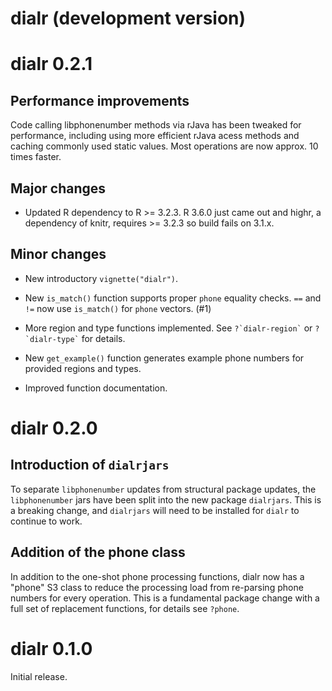 # dialr (development version)


# dialr 0.2.1

## Performance improvements

Code calling libphonenumber methods via rJava has been tweaked for performance,
including using more efficient rJava acess methods and caching commonly used
static values. Most operations are now approx. 10 times faster.

## Major changes

* Updated R dependency to R >= 3.2.3. R 3.6.0 just came out and highr, a dependency of knitr, requires >= 3.2.3 so build fails on 3.1.x.

## Minor changes

* New introductory `vignette("dialr")`.

* New `is_match()` function supports proper `phone` equality checks. `==` and
`!=` now use `is_match()` for `phone` vectors. (#1)

* More region and type functions implemented. See `` ?`dialr-region` `` or
`` ?`dialr-type` `` for details.

* New `get_example()` function generates example phone numbers for provided
regions and types.

* Improved function documentation.

# dialr 0.2.0

## Introduction of `dialrjars`

To separate `libphonenumber` updates from structural package updates, the
`libphonenumber` jars have been split into the new package `dialrjars`.
This is a breaking change, and `dialrjars` will need to be installed for
`dialr` to continue to work.

## Addition of the phone class

In addition to the one-shot phone processing functions, dialr now has a
"phone" S3 class to reduce the processing load from re-parsing phone numbers for
every operation. This is a fundamental package change with a full set of
replacement functions, for details see `?phone`.

# dialr 0.1.0

Initial release.
